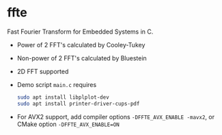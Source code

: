 # ffte
Fast Fourier Transform for Embedded Systems in C. 
 * Power of 2 FFT's calculated by Cooley-Tukey
 * Non-power of 2 FFT's calculated by Bluestein
 * 2D FFT supported

 * Demo script `main.c` requires 
    ```bash 
    sudo apt install libplplot-dev
    sudo apt install printer-driver-cups-pdf
    ``` 
 * For AVX2 support, add compiler options `-DFFTE_AVX_ENABLE -mavx2`, or CMake option `-DFFTE_AVX_ENABLE=ON`
